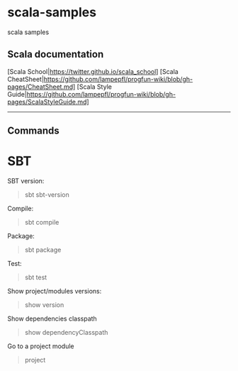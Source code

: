 # scala-samples
scala samples

## Scala documentation

[Scala School|https://twitter.github.io/scala_school]
[Scala CheatSheet|https://github.com/lampepfl/progfun-wiki/blob/gh-pages/CheatSheet.md]
[Scala Style Guide|https://github.com/lampepfl/progfun-wiki/blob/gh-pages/ScalaStyleGuide.md]

---

## Commands

# SBT

SBT version:
> sbt sbt-version

Compile:
> sbt compile

Package:
> sbt package

Test:
> sbt test

Show project/modules versions:
> show version

Show dependencies classpath
> show dependencyClasspath

Go to a project module
> project <name>



